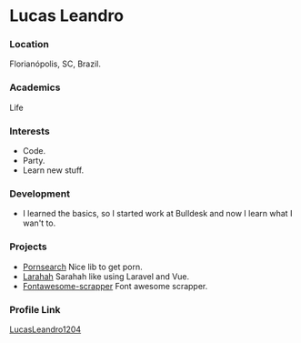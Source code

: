 # Lucas Leandro

### Location

Florianópolis, SC, Brazil.

### Academics

Life

### Interests

- Code.
- Party.
- Learn new stuff.

### Development

- I learned the basics, so I started work at Bulldesk and now I learn what I wan't to.

### Projects

- [Pornsearch](https://github.com/LucasLeandro1204/Pornsearch) Nice lib to get porn.
- [Larahah](https://github.com/LucasLeandro1204/Larahah) Sarahah like using Laravel and Vue.
- [Fontawesome-scrapper](https://github.com/LucasLeandro1204/Fontawesome-scrapper) Font awesome scrapper.

### Profile Link

[LucasLeandro1204](https://github.com/LucasLeandro1204)